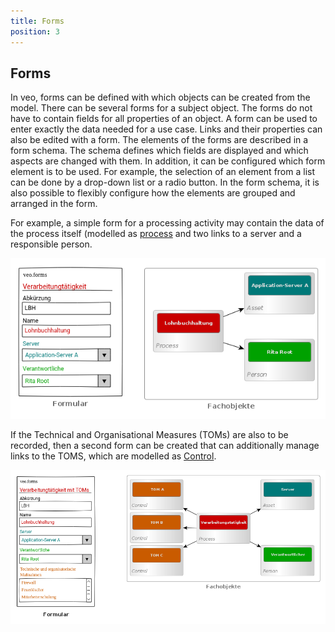 ```yaml
---
title: Forms
position: 3
---
```


## Forms

In veo, forms can be defined with which objects can be created from the model. There can be several forms for a subject object. The forms do not have to contain fields for all properties of an object. A form can be used to enter exactly the data needed for a use case. Links and their properties can also be edited with a form. The elements of the forms are described in a form schema. The schema defines which fields are displayed and which aspects are changed with them. In addition, it can be configured which form element is to be used. For example, the selection of an element from a list can be done by a drop-down list or a radio button. In the form schema, it is also possible to flexibly configure how the elements are grouped and arranged in the form.

For example, a simple form for a processing activity may contain the data of the process itself (modelled as [process](object-model.md#process) and two links to a server and a responsible person.

![veo-forms-data-VTK](media/veo-forms-data-VTK.png)

If the Technical and Organisational Measures (TOMs) are also to be recorded, then a second form can be created that can additionally manage links to the TOMS, which are modelled as [Control](object-model.md#control).

![veo-forms-data-VTK-TOM](media/veo-forms-data-VTK-TOM.png)
